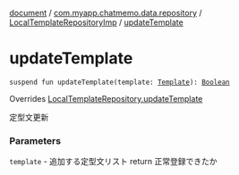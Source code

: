 [document](../../index.md) / [com.myapp.chatmemo.data.repository](../index.md) / [LocalTemplateRepositoryImp](index.md) / [updateTemplate](./update-template.md)

# updateTemplate

`suspend fun updateTemplate(template: `[`Template`](../../com.myapp.chatmemo.domain.model.entity/-template/index.md)`): `[`Boolean`](https://kotlinlang.org/api/latest/jvm/stdlib/kotlin/-boolean/index.html)

Overrides [LocalTemplateRepository.updateTemplate](../../com.myapp.chatmemo.domain.repository/-local-template-repository/update-template.md)

定型文更新

### Parameters

`template` - 追加する定型文リスト
return 正常登録できたか